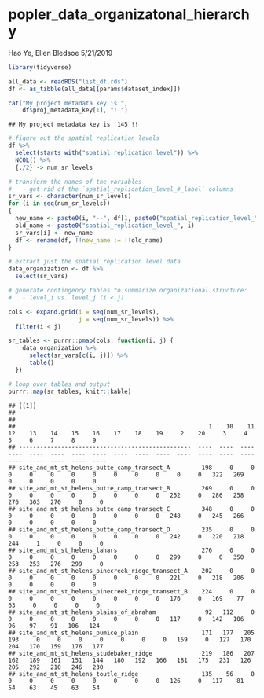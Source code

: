 popler\_data\_organizatonal\_hierarchy
================
Hao Ye, Ellen Bledsoe
5/21/2019

``` r
library(tidyverse)

all_data <- readRDS("list_df.rds")
df <- as_tibble(all_data[[params$dataset_index]])

cat("My project metadata key is ", 
    df$proj_metadata_key[1], "!!")
```

    ## My project metadata key is  145 !!

``` r
# figure out the spatial replication levels
df %>% 
  select(starts_with("spatial_replication_level")) %>%
  NCOL() %>%
  {./2} -> num_sr_levels
```

``` r
# transform the names of the variables
#   - get rid of the `spatial_replication_level_#_label` columns
sr_vars <- character(num_sr_levels)
for (i in seq(num_sr_levels))
{
  new_name <- paste0(i, "--", df[1, paste0("spatial_replication_level_", i, "_label")])
  old_name <- paste0("spatial_replication_level_", i)
  sr_vars[i] <- new_name
  df <- rename(df, !!new_name := !!old_name)
}
```

``` r
# extract just the spatial replication level data
data_organization <- df %>%
  select(sr_vars)
```

``` r
# generate contingency tables to summarize organizational structure:
#   - level_i vs. level_j (i < j)

cols <- expand.grid(i = seq(num_sr_levels), 
                    j = seq(num_sr_levels)) %>%
  filter(i < j)

sr_tables <- purrr::pmap(cols, function(i, j) {
    data_organization %>%
      select(sr_vars[c(i, j)]) %>%
      table()
  })
```

``` r
# loop over tables and output
purrr::map(sr_tables, knitr::kable)
```

    ## [[1]]
    ## 
    ## 
    ##                                                       1    10    11    12    13    14    15    16    17    18    19     2    20     3     4     5     6     7     8     9
    ## -------------------------------------------------  ----  ----  ----  ----  ----  ----  ----  ----  ----  ----  ----  ----  ----  ----  ----  ----  ----  ----  ----  ----
    ## site_and_mt_st_helens_butte_camp_transect_A         198     0     0     0     0     0     0     0     0     0     0     0     0   322   269     0     0     0     0     0
    ## site_and_mt_st_helens_butte_camp_transect_B         269     0     0     0     0     0     0     0     0     0     0   252     0   286   258   276   303   270     0     0
    ## site_and_mt_st_helens_butte_camp_transect_C         348     0     0     0     0     0     0     0     0     0     0   248     0   245   266     0     0     0     0     0
    ## site_and_mt_st_helens_butte_camp_transect_D         235     0     0     0     0     0     0     0     0     0     0   242     0   220   218   244     1     0     0     0
    ## site_and_mt_st_helens_lahars                        276     0     0     0     0     0     0     0     0     0     0   299     0     0   350   253   253   276   299     0
    ## site_and_mt_st_helens_pinecreek_ridge_transect_A    202     0     0     0     0     0     0     0     0     0     0   221     0   218   206     0     0     0     0     0
    ## site_and_mt_st_helens_pinecreek_ridge_transect_B    224     0     0     0     0     0     0     0     0     0     0   176     0   169    77    63     0     0     0     0
    ## site_and_mt_st_helens_plains_of_abraham              92   112     0     0     0     0     0     0     0     0     0   117     0   142   106    96    97    91   106   124
    ## site_and_mt_st_helens_pumice_plain                  171   177   205   193     0     0     0     0     0     0     0   159     0   127   170   204   170   159   176   177
    ## site_and_mt_st_helens_studebaker_ridge              219   186   207   162   189   161   151   144   180   192   166   181   175   231   126   205   292   210   246   230
    ## site_and_mt_st_helens_toutle_ridge                  135    56     0     0     0     0     0     0     0     0     0   126     0   117    81    54    63    45    63    54
